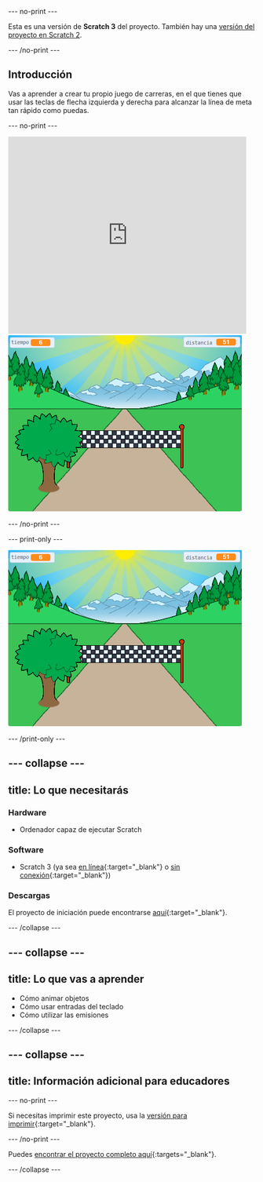--- no-print ---

Esta es una versión de **Scratch 3** del proyecto. También hay una [versión del proyecto en Scratch 2](https://projects.raspberrypi.org/es-ES/projects/sprint-scratch2).

--- /no-print ---

## Introducción

Vas a aprender a crear tu propio juego de carreras, en el que tienes que usar las teclas de flecha izquierda y derecha para alcanzar la línea de meta tan rápido como puedas.

--- no-print ---

<div class="scratch-preview">
  <iframe allowtransparency="true" width="485" height="402" src="https://scratch.mit.edu/projects/embed/406794034/?autostart=false" frameborder="0" scrolling="no"></iframe>
  <img src="images/sprint-final.png">
</div>

--- /no-print ---

--- print-only ---

![proyecto completo](images/sprint-final.png)

--- /print-only ---


--- collapse ---
---
title: Lo que necesitarás
---

### Hardware

+ Ordenador capaz de ejecutar Scratch

### Software

+ Scratch 3 (ya sea [en línea](https://rpf.io/scratchon){:target="_blank"} o [sin conexión](https://rpf.io/scratchoff){:target="_blank"})

### Descargas

El proyecto de iniciación puede encontrarse [aquí](https://rpf.io/p/es-ES/sprint-go){:target="_blank"}.

--- /collapse ---

--- collapse ---
---
title: Lo que vas a aprender
---

- Cómo animar objetos
- Cómo usar entradas del teclado
- Cómo utilizar las emisiones

--- /collapse ---

--- collapse ---
---
title: Información adicional para educadores
---

--- no-print ---

Si necesitas imprimir este proyecto, usa la [versión para imprimir](https://projects.raspberrypi.org/es-ES/projects/sprint/print){:target="_blank"}.

--- /no-print ---

Puedes [encontrar el proyecto completo aquí](https://rpf.io/p/es-ES/sprint-get){:targets="_blank"}.

--- /collapse ---


